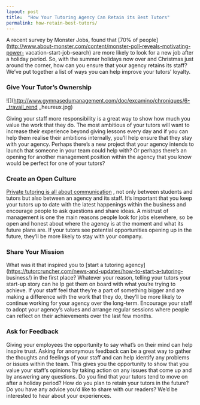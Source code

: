 ```yaml
---
layout: post
title:  "How Your Tutoring Agency Can Retain its Best Tutors"
permalink: how-retain-best-tutors/
---
```

A recent survey by Monster Jobs, found that [70% of people](http://www.about-monster.com/content/monster-poll-reveals-motivating-power-
vacation-start-job-search) are more likely to look for a new job after a
holiday period. So, with the summer holidays now over and Christmas just
around the corner, how can you ensure that your agency retains its staff?
We’ve put together a list of ways you can help improve your tutors’ loyalty.

### Give Your Tutor’s Ownership

![](http://www.gymnasedumanagement.com/doc/excamino/chroniques/6-_travail_rend
_heureux.jpg)

Giving your staff more responsibility is a great way to show how much you
value the work that they do. The most ambitious of your tutors will want to
increase their experience beyond giving lessons every day and if you can help
them realise their ambitions internally, you’ll help ensure that they stay
with your agency. Perhaps there’s a new project that your agency intends to
launch that someone in your team could help with? Or perhaps there’s an
opening for another management position within the agency that you know would
be perfect for one of your tutors?

### Create an Open Culture

[Private tutoring is all about communication](https://tutorcruncher.com/communication-is-key/) , not only between
students and tutors but also between an agency and its staff. It’s important
that you keep your tutors up to date with the latest happenings within the
business and encourage people to ask questions and share ideas. A mistrust of
management is one the main reasons people look for jobs elsewhere, so be open
and honest about where the agency is at the moment and what its future plans
are. If your tutors see potential opportunities opening up in the future,
they’ll be more likely to stay with your company. 

### Share Your Mission

What was it that inspired you to [start a tutoring agency](https://tutorcruncher.com/news-and-updates/how-to-start-a-tutoring-
business/) in the first place? Whatever your reason, telling your tutors your
start-up story can he lp get
them on board with what you’re trying to achieve. If your staff feel that
they’re a part of something bigger and are making a difference with the work
that they do, they’ll be more likely to continue working for your agency over
the long-term. Encourage your staff to adopt your agency’s values and arrange
regular sessions where people can reflect on their achievements over the last
few months. 

### Ask for Feedback

Giving your employees the opportunity to
say what’s on their mind can help inspire trust. Asking for anonymous feedback
can be a great way to gather the thoughts and feelings of your staff and can
help identify any problems or issues within the team. This gives you the
opportunity to show that you value your staff’s opinions by taking action on
any issues that come up and by answering any questions. Do you find that your
tutors tend to move on after a holiday period? How do you plan to retain your
tutors in the future? Do you have any advice you’d like to share with our
readers? We’d be interested to hear about your experiences.
